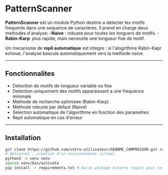 # PatternScanner

**PatternScanner** est un module Python destine a detecter les motifs frequents dans une sequence de caracteres. Il prend en charge deux methodes d'analyse:
-**Naive** : robuste pour toutes les longuers de motifs.
-**Rabin-Karp**: plus rapide, mais necessite une longueur fixe de motif.

Un mecanisme de **repli automatique** est integre : si l'alogrithme Rabin-Kapr echoue, l'analyse bascule automatiquement vers la methode naive.


---
## Fonctionnalites
- Detection de motifs de longueur variable ou fixe
- Detection uniquement des motifs apparaissant  a une frequence minimale
- Methode de recherche optimisee (Rabin-Karp)
- Methode robuste par defaut (Naive)
- Selection automatique de l'algorithme en fonction des parametres
- Repli automatique en cas d'erreur


---

## Installation
```bash
git clone https://github.com/votre-utilisateur/GENOME_COMPRESSOR.git cd GENOME_COMPRESSOR
# Optionnel : creation d'un environnement virtuel
python3 -m venv venv
source venv/bin/activate
pip install -r requirements.txt # Aucun package externe requis pour ce module